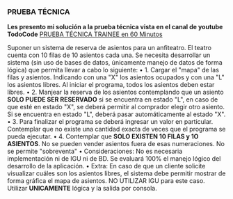 ### PRUEBA TÉCNICA
**Les presento mi solución a la prueba técnica vista en el canal de youtube TodoCode**
[PRUEBA TÉCNICA TRAINEE en 60 Minutos](https://youtu.be/npfzSC8B3aM?si=rziJnB7L4wXg72q7)

Suponer un sistema de reserva de asientos para un anfiteatro. El teatro cuenta con 10 filas de 10 asientos cada una. 
Se necesita desarrollar un sistema (sin uso de bases de datos, únicamente manejo de datos de forma lógica) que permita llevar a cabo lo siguiente:
• 1. Cargar el "mapa" de las filas y asientos. Indicando con una "X" los asientos ocupados y con una "L" los asientos libres. Al iniciar el programa,
todos los asientos deben estar libres.
• 2. Manjear la reserva de los asientos contemplando que un asiento **SOLO PUEDE SER RESERVADO** si se encuentra en estado "L", en caso de que esté en estado "X",
se deberá permitir al comprador elegir otro asiento. Si se encuentra en estado "L", deberá pasar automáticamente al estado "X".
• 3. Para finalizar el programa se deberá ingresar un valor en particular. Contemplar que no existe una cantidad exacta de veces que el programa se pueda ejecutar.
• 4. Contemplar que **SOLO EXISTEN 10 FILAS y 1O ASIENTOS**. No se pueden vender asientos fuera de esas numeraciones. No se permite
"sobreventa"
• Consideraciones: No es necesaria implementación ni de IGU ni de BD. Se evaluará 100% el manejo lógico del desarrollo de la aplicación.
• Extra: En caso de que un cliente solicite visualizar cuáles son los asientos libres, el sistema debe permitir mostrar de forma gráfica el mapa de asientos. NO UTILIZAR IGU para este caso. Utilizar **UNICAMENTE** lógica y la salida por consola.
